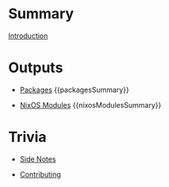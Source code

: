 # Summary

[Introduction](README.md)

# Outputs

- [Packages](packages/README.md)
{{packagesSummary}}

- [NixOS Modules](nixosModules/README.md)
{{nixosModulesSummary}}

# Trivia

- [Side Notes](notes.md)

- [Contributing](contributing.md)

